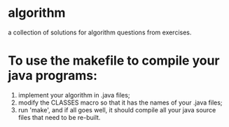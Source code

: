 # algorithm
a collection of solutions for algorithm questions from exercises.

# To use the makefile to compile your java programs:
1. implement your algorithm in .java files;
2. modify the CLASSES macro so that it has the names of your .java files;
3. run 'make', and if all goes well, it should compile all your java source files that need to be re-built.
